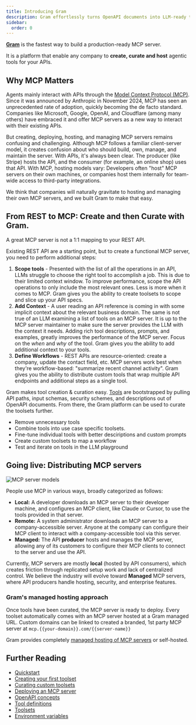 ```yaml
---
title: Introducing Gram
description: Gram effortlessly turns OpenAPI documents into LLM-ready tools, generating optimized tool definitions from your APIs for powerful agentic workflows.
sidebar:
  order: 0
---
```


**[Gram](https://getgram.ai)** is the fastest way to build a production-ready MCP server.

It is a platform that enable any company to **create, curate and host** agentic tools for your APIs.

## Why MCP Matters

Agents mainly interact with APIs through the [Model Context Protocol (MCP)](http://speakeasy.com/mcp). Since it was announced by Anthropic in November 2024, MCP has seen an unprecedented rate of adoption, quickly becoming the de facto standard. Companies like Microsoft, Google, OpenAI, and Cloudflare (among many others) have embraced it and offer MCP servers as a new way to interact with their existing APIs.

But creating, deploying, hosting, and managing MCP servers remains confusing and challenging. Although MCP follows a familiar client-server model, it creates confusion about who should build, own, manage, and maintain the server. With APIs, it's always been clear. The producer (like Stripe) hosts the API, and the consumer (for example, an online shop) uses that API. With MCP, hosting models vary: Developers often "host" MCP servers on their own machines, or companies host them internally for team-wide access to third-party integrations.

We think that companies will naturally gravitate to hosting and managing their own MCP servers, and we built Gram to make that easy.

## From REST to MCP: Create and then Curate with Gram.

A great MCP server is not a 1:1 mapping to your REST API.

Existing REST API are a starting point, but to create a functional MCP server, you need to perform additional steps:

1. **Scope tools** - Presented with the list of all the operations in an API, LLMs struggle to choose the right tool to accomplish a job. This is due to their limited context window. To improve performance, scope the API operations to only include the most relevant ones. Less is more when it comes to MCP. Gram gives you the ability to create toolsets to scope and slice up your API specs.
2. **Add Context** - A user reading an API reference is coming in with some implicit context about the relevant business domain. The same is not true of an LLM examining a list of tools on an MCP server. It is up to the MCP server maintainer to make sure the server provides the LLM with the context it needs. Adding rich tool descriptions, prompts, and examples, greatly improves the performance of the MCP server. Focus on the _when_ and _why_ of the tool. Gram gives you the ability to add additional context to your tools.
3. **Define Workflows** - REST APIs are resource-oriented: create a company, update the contact field, etc. MCP servers work best when they're workflow-based: "summarize recent channel activity". Gram gives you the ability to distribute custom tools that wrap multiple API endpoints and additional steps as a single tool.

Gram makes tool creation & curation easy. [Tools](concepts/tool-definitions) are bootstrapped by pulling API paths, input schemas, security schemes, and descriptions out of OpenAPI documents. From there, the Gram platform can be used to curate the toolsets further.

- Remove unnecessary tools
- Combine tools into use case specific toolsets.
- Fine-tune individual tools with better desciriptions and custom prompts
- Create custom toolsets to map a workflow
- Test and iterate on tools in the LLM playground

## Going live: Distributing MCP servers

![MCP server models](/img/blog/the-easiest-way-to-host-mcp-servers/managed-mcp.png)

People use MCP in various ways, broadly categorized as follows:

* **Local:** A developer downloads an MCP server to their developer machine, and configures an MCP client, like Claude or Cursor, to use the tools provided in that server.
* **Remote:** A system administrator downloads an MCP server to a company-accessible server. Anyone at the company can configure their MCP client to interact with a company-accessible tool via this server.
* **Managed:** The API **producer** hosts and manages the MCP server, allowing any of its customers to configure their MCP clients to connect to the server and use the API.

Currently, MCP servers are mostly **local** (hosted by API consumers), which creates friction through replicated setup work and lack of centralized control. We believe the industry will evolve toward **Managed** MCP servers, where API producers handle hosting, security, and enterprise features.

### Gram's managed hosting approach

Once tools have been curated, the MCP server is ready to deploy. Every toolset automatically comes with an MCP server hosted at a Gram managed URL. Custom domains can be linked to created a branded, 1st party MCP server at `mcp.{{your-domain}}.com/{{server-name}}`

Gram provides completely [managed hosting of MCP servers](/guides/creating-your-first-hosted-mcp-server) or self-hosted.

## Further Reading

- [Quickstart](/gram-quickstart)
- [Creating your first toolset](/build-mcp/create-default-toolset)
- [Curating custom toolsets](/build-mcp/custom-toolsets)
- [Deploying an MCP server](/host-mcp/deploy-mcp-server)
- [OpenAPI concepts](/concepts/openapi)
- [Tool definitions](/concepts/tool-definitions)
- [Toolsets](/concepts/toolsets)
- [Environment variables](/concepts/environments)

